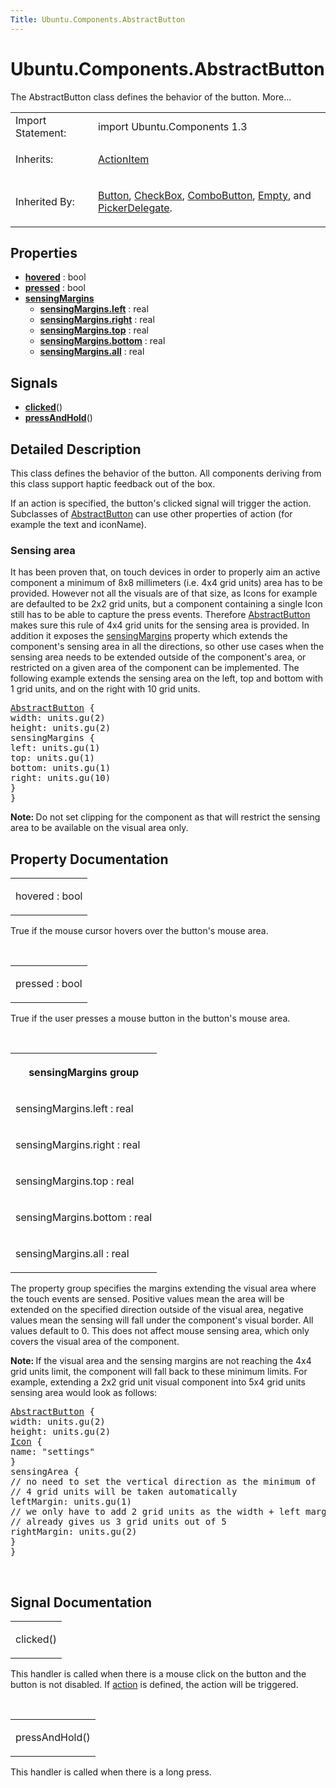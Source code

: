 ```yaml
---
Title: Ubuntu.Components.AbstractButton
---
```


# Ubuntu.Components.AbstractButton

<span class="subtitle"></span>
<!-- $$$AbstractButton-brief -->
<p>The AbstractButton class defines the behavior of the button. More...</p>
<!-- @@@AbstractButton -->
<table class="alignedsummary">
<tr><td class="memItemLeft rightAlign topAlign"> Import Statement:</td><td class="memItemRight bottomAlign"> import Ubuntu.Components 1.3</td></tr><tr><td class="memItemLeft rightAlign topAlign"> Inherits:</td><td class="memItemRight bottomAlign"> <p><a href="Ubuntu.Components.ActionItem.md">ActionItem</a></p>
</td></tr><tr><td class="memItemLeft rightAlign topAlign"> Inherited By:</td><td class="memItemRight bottomAlign"> <p><a href="Ubuntu.Components.Button.md">Button</a>, <a href="Ubuntu.Components.CheckBox.md">CheckBox</a>, <a href="Ubuntu.Components.ComboButton.md">ComboButton</a>, <a href="Ubuntu.Components.ListItems.Empty.md">Empty</a>, and <a href="Ubuntu.Components.Pickers.PickerDelegate.md">PickerDelegate</a>.</p>
</td></tr></table><ul>
</ul>
<h2 id="properties">Properties</h2>
<ul>
<li class="fn"><b><b><a href="#hovered-prop">hovered</a></b></b> : bool</li>
<li class="fn"><b><b><a href="#pressed-prop">pressed</a></b></b> : bool</li>
<li class="fn"><b><b><a href="#sensingMargins-prop">sensingMargins</a></b></b><ul>
<li class="fn"><b><b><a href="#sensingMargins.left-prop">sensingMargins.left</a></b></b> : real</li>
<li class="fn"><b><b><a href="#sensingMargins.right-prop">sensingMargins.right</a></b></b> : real</li>
<li class="fn"><b><b><a href="#sensingMargins.top-prop">sensingMargins.top</a></b></b> : real</li>
<li class="fn"><b><b><a href="#sensingMargins.bottom-prop">sensingMargins.bottom</a></b></b> : real</li>
<li class="fn"><b><b><a href="#sensingMargins.all-prop">sensingMargins.all</a></b></b> : real</li>
</ul>
</li>
</ul>
<h2 id="signals">Signals</h2>
<ul>
<li class="fn"><b><b><a href="#clicked-signal">clicked</a></b></b>()</li>
<li class="fn"><b><b><a href="#pressAndHold-signal">pressAndHold</a></b></b>()</li>
</ul>
<!-- $$$AbstractButton-description -->
<h2 id="details">Detailed Description</h2>
</p>
<p>This class defines the behavior of the button. All components deriving from this class support haptic feedback out of the box.</p>
<p>If an action is specified, the button's clicked signal will trigger the action. Subclasses of <a href="index.html">AbstractButton</a> can use other properties of action (for example the text and iconName).</p>
<h3 >Sensing area</h3>
<p>It has been proven that, on touch devices in order to properly aim an active component a minimum of 8x8 millimeters (i.e&#x2e; 4x4 grid units) area has to be provided. However not all the visuals are of that size, as Icons for example are defaulted to be 2x2 grid units, but a component containing a single Icon still has to be able to capture the press events. Therefore <a href="index.html">AbstractButton</a> makes sure this rule of 4x4 grid units for the sensing area is provided. In addition it exposes the <a href="#sensingMargins-prop">sensingMargins</a> property which extends the component's sensing area in all the directions, so other use cases when the sensing area needs to be extended outside of the component's area, or restricted on a given area of the component can be implemented. The following example extends the sensing area on the left, top and bottom with 1 grid units, and on the right with 10 grid units.</p>
<pre class="qml"><span class="type"><a href="index.html">AbstractButton</a></span> {
<span class="name">width</span>: <span class="name">units</span>.<span class="name">gu</span>(<span class="number">2</span>)
<span class="name">height</span>: <span class="name">units</span>.<span class="name">gu</span>(<span class="number">2</span>)
<span class="type">sensingMargins</span> {
<span class="name">left</span>: <span class="name">units</span>.<span class="name">gu</span>(<span class="number">1</span>)
<span class="name">top</span>: <span class="name">units</span>.<span class="name">gu</span>(<span class="number">1</span>)
<span class="name">bottom</span>: <span class="name">units</span>.<span class="name">gu</span>(<span class="number">1</span>)
<span class="name">right</span>: <span class="name">units</span>.<span class="name">gu</span>(<span class="number">10</span>)
}
}</pre>
<p><b>Note: </b>Do not set clipping for the component as that will restrict the sensing area to be available on the visual area only.</p><!-- @@@AbstractButton -->
<h2>Property Documentation</h2>
<!-- $$$hovered -->
<table class="qmlname"><tr valign="top" id="hovered-prop"><td class="tblQmlPropNode"><p><span class="name">hovered</span> : <span class="type">bool</span></p></td></tr></table><p>True if the mouse cursor hovers over the button's mouse area.</p>
<!-- @@@hovered -->
<br/>
<!-- $$$pressed -->
<table class="qmlname"><tr valign="top" id="pressed-prop"><td class="tblQmlPropNode"><p><span class="name">pressed</span> : <span class="type">bool</span></p></td></tr></table><p>True if the user presses a mouse button in the button's mouse area.</p>
<!-- @@@pressed -->
<br/>
<!-- $$$sensingMargins -->
<table class="qmlname"><tr valign="top" id="sensingMargins-prop"><th class="centerAlign"><p><b>sensingMargins group</b></p></th></tr><tr valign="top" id="sensingMargins.left-prop"><td class="tblQmlPropNode"><p><span class="name">sensingMargins.left</span> : <span class="type">real</span></p></td></tr><tr valign="top" id="sensingMargins.right-prop"><td class="tblQmlPropNode"><p><span class="name">sensingMargins.right</span> : <span class="type">real</span></p></td></tr><tr valign="top" id="sensingMargins.top-prop"><td class="tblQmlPropNode"><p><span class="name">sensingMargins.top</span> : <span class="type">real</span></p></td></tr><tr valign="top" id="sensingMargins.bottom-prop"><td class="tblQmlPropNode"><p><span class="name">sensingMargins.bottom</span> : <span class="type">real</span></p></td></tr><tr valign="top" id="sensingMargins.all-prop"><td class="tblQmlPropNode"><p><span class="name">sensingMargins.all</span> : <span class="type">real</span></p></td></tr></table><p>The property group specifies the margins extending the visual area where the touch events are sensed. Positive values mean the area will be extended on the specified direction outside of the visual area, negative values mean the sensing will fall under the component's visual border. All values default to 0. This does not affect mouse sensing area, which only covers the visual area of the component.</p>
<p><b>Note: </b>If the visual area and the sensing margins are not reaching the 4x4 grid units limit, the component will fall back to these minimum limits. For example, extending a 2x2 grid unit visual component into 5x4 grid units sensing area would look as follows:</p><pre class="qml"><span class="type"><a href="index.html">AbstractButton</a></span> {
<span class="name">width</span>: <span class="name">units</span>.<span class="name">gu</span>(<span class="number">2</span>)
<span class="name">height</span>: <span class="name">units</span>.<span class="name">gu</span>(<span class="number">2</span>)
<span class="type"><a href="Ubuntu.Components.Icon.md">Icon</a></span> {
<span class="name">name</span>: <span class="string">&quot;settings&quot;</span>
}
<span class="type">sensingArea</span> {
<span class="comment">// no need to set the vertical direction as the minimum of</span>
<span class="comment">// 4 grid units will be taken automatically</span>
<span class="name">leftMargin</span>: <span class="name">units</span>.<span class="name">gu</span>(<span class="number">1</span>)
<span class="comment">// we only have to add 2 grid units as the width + left margin</span>
<span class="comment">// already gives us 3 grid units out of 5</span>
<span class="name">rightMargin</span>: <span class="name">units</span>.<span class="name">gu</span>(<span class="number">2</span>)
}
}</pre>
<!-- @@@sensingMargins -->
<br/>
<h2>Signal Documentation</h2>
<!-- $$$clicked -->
<table class="qmlname"><tr valign="top" id="clicked-signal"><td class="tblQmlFuncNode"><p><span class="name">clicked</span>()</p></td></tr></table><p>This handler is called when there is a mouse click on the button and the button is not disabled. If <a href="Ubuntu.Components.ActionItem.md#action-prop">action</a> is defined, the action will be triggered.</p>
<!-- @@@clicked -->
<br/>
<!-- $$$pressAndHold -->
<table class="qmlname"><tr valign="top" id="pressAndHold-signal"><td class="tblQmlFuncNode"><p><span class="name">pressAndHold</span>()</p></td></tr></table><p>This handler is called when there is a long press.</p>
<!-- @@@pressAndHold -->
<br/>
